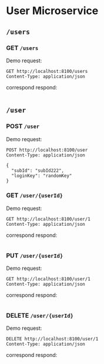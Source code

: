 # User Microservice

## `/users`

### GET `/users`

Demo request:

```http request
GET http://localhost:8100/users
Content-Type: application/json
```

correspond respond:

```
```

## `/user`

### POST `/user`

Demo request:

```http request
POST http://localhost:8100/user
Content-Type: application/json

{
  "subId": "subId222",
  "loginKey": "randomKey"
}
```

### GET `/user/{userId}`

Demo request:

```http request
GET http://localhost:8100/user/1
Content-Type: application/json
```

correspond respond:

```

```

### PUT `/user/{userId}`

Demo request:

```http request
GET http://localhost:8100/user/1
Content-Type: application/json
```

correspond respond:

```

```

### DELETE `/user/{userId}`

Demo request:

```http request
DELETE http://localhost:8100/user/1
Content-Type: application/json
```

correspond respond:

```

```

